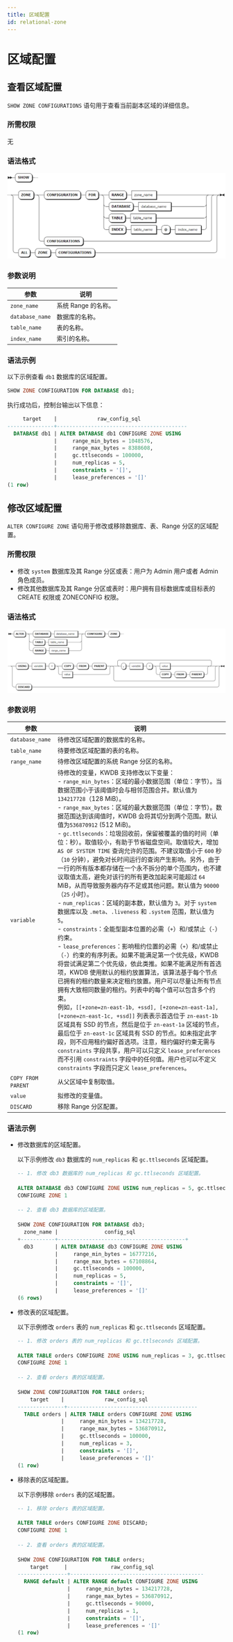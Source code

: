 ```yaml
---
title: 区域配置
id: relational-zone
---
```


# 区域配置

## 查看区域配置

`SHOW ZONE CONFIGURATIONS` 语句用于查看当前副本区域的详细信息。

### 所需权限

无

### 语法格式

![](../../../static/sql-reference/SSGZblIQVocnuBxn2JJcH2bonKb.png)

### 参数说明

| 参数 | 说明 |
| --- | --- |
| `zone_name` | 系统 Range 的名称。 |
| `database_name` | 数据库的名称。 |
| `table_name` | 表的名称。 |
| `index_name` | 索引的名称。 |

### 语法示例

以下示例查看 `db1` 数据库的区域配置。

```sql
SHOW ZONE CONFIGURATION FOR DATABASE db1;
```

执行成功后，控制台输出以下信息：

```sql
     target    |             raw_config_sql
---------------+------------------------------------------
  DATABASE db1 | ALTER DATABASE db1 CONFIGURE ZONE USING
               |     range_min_bytes = 1048576,
               |     range_max_bytes = 8388608,
               |     gc.ttlseconds = 100000,
               |     num_replicas = 5,
               |     constraints = '[]',
               |     lease_preferences = '[]'
(1 row)
```

## 修改区域配置

`ALTER CONFIGURE ZONE` 语句用于修改或移除数据库、表、Range 分区的区域配置。

### 所需权限

- 修改 `system` 数据库及其 Range 分区或表：用户为 Admin 用户或者 Admin 角色成员。
- 修改其他数据库及其 Range 分区或表时：用户拥有目标数据库或目标表的 CREATE 权限或 ZONECONFIG 权限。

### 语法格式

![](../../../static/sql-reference/Fsb3b3e69ooq5MxvDx3catptnjb.png)

### 参数说明

| 参数 | 说明 |
| --- | --- |
| `database_name` | 待修改区域配置的数据库的名称。 |
| `table_name` | 待要修改区域配置的表的名称。 |
| `range_name` | 待修改区域配置的系统 Range 分区的名称。 |
| `variable` | 待修改的变量，KWDB 支持修改以下变量：<br > - `range_min_bytes`：区域的最小数据范围（单位：字节）。当数据范围小于该阈值时会与相邻范围合并。默认值为 `134217728`（128 MiB）。<br >- `range_max_bytes`：区域的最大数据范围（单位：字节）。数据范围达到该阈值时，KWDB 会将其切分到两个范围。默认值为`536870912` (512 MiB)。<br >- `gc.ttlseconds`：垃圾回收前，保留被覆盖的值的时间（单位：秒）。取值较小，有助于节省磁盘空间。取值较大，增加 `AS OF SYSTEM TIME` 查询允许的范围。不建议取值小于 `600` 秒（`10` 分钟），避免对长时间运行的查询产生影响。另外，由于一行的所有版本都存储在一个永不拆分的单个范围内，也不建议取值太高，避免对该行的所有更改加起来可能超过 `64` MiB，从而导致服务器内存不足或其他问题。默认值为 `90000`（`25` 小时）。<br > - `num_replicas`：区域的副本数，默认值为 `3`。对于 `system` 数据库以及 `.meta`、`.liveness` 和 `.system` 范围，默认值为 `5`。<br > - `constraints`：全能型副本位置的必需（`+`）和/或禁止（`-`）约束。<br >- `lease_preferences`：影响租约位置的必需（`+`）和/或禁止（`-`）约束的有序列表。如果不能满足第一个优先级，KWDB 将尝试满足第二个优先级，依此类推。如果不能满足所有首选项，KWDB 使用默认的租约放置算法，该算法基于每个节点已拥有的租约数量来决定租约放置。用户可以尽量让所有节点拥有大致相同数量的租约。列表中的每个值可以包含多个约束。<br > 例如，`[[+zone=zn-east-1b, +ssd], [+zone=zn-east-1a], [+zone=zn-east-1c, +ssd]]` 列表表示首选位于 `zn-east-1b` 区域具有 SSD 的节点，然后是位于 `zn-east-1a` 区域的节点，最后位于 `zn-east-1c` 区域具有 SSD 的节点。如未指定此字段，则不应用租约偏好首选项。注意，租约偏好约束无需与 `constraints` 字段共享，用户可以只定义 `lease_preferences` 而不引用 `constraints` 字段中的任何值。用户也可以不定义 `constraints` 字段而只定义 `lease_preferences`。|
| `COPY FROM PARENT` | 从父区域中复制取值。 |
| `value` | 拟修改的变量值。 |
| `DISCARD` | 移除 Range 分区配置。 |

### 语法示例

- 修改数据库的区域配置。

    以下示例修改 `db3` 数据库的 `num_replicas` 和 `gc.ttlseconds` 区域配置。

    ```sql
    -- 1. 修改 db3 数据库的 num_replicas 和 gc.ttlseconds 区域配置。

    ALTER DATABASE db3 CONFIGURE ZONE USING num_replicas = 5, gc.ttlseconds = 100000;
    CONFIGURE ZONE 1

    -- 2. 查看 db3 数据库的区域配置。

    SHOW ZONE CONFIGURATION FOR DATABASE db3;
      zone_name |               config_sql                 
    +-----------+-----------------------------------------+
      db3       | ALTER DATABASE db3 CONFIGURE ZONE USING  
                |     range_min_bytes = 16777216,          
                |     range_max_bytes = 67108864,          
                |     gc.ttlseconds = 100000,              
                |     num_replicas = 5,                    
                |     constraints = '[]',                  
                |     lease_preferences = '[]'             
    (6 rows)
    ```

- 修改表的区域配置。

    以下示例修改 `orders` 表的 `num_replicas` 和 `gc.ttlseconds` 区域配置。

    ```sql
    -- 1. 修改 orders 表的 num_replicas 和 gc.ttlseconds 区域配置。

    ALTER TABLE orders CONFIGURE ZONE USING num_replicas = 3, gc.ttlseconds = 100000;
    CONFIGURE ZONE 1

    -- 2. 查看 orders 表的区域配置。

    SHOW ZONE CONFIGURATION FOR TABLE orders;
        target    |             raw_config_sql
    ---------------+------------------------------------------
      TABLE orders | ALTER TABLE orders CONFIGURE ZONE USING
                  |     range_min_bytes = 134217728,
                  |     range_max_bytes = 536870912,
                  |     gc.ttlseconds = 100000,
                  |     num_replicas = 3,
                  |     constraints = '[]',
                  |     lease_preferences = '[]'
    (1 row)
    ```

- 移除表的区域配置。

    以下示例移除 `orders` 表的区域配置。

    ```sql
    -- 1. 移除 orders 表的区域配置。

    ALTER TABLE orders CONFIGURE ZONE DISCARD;
    CONFIGURE ZONE 1

    -- 2. 查看 orders 表的区域配置。

    SHOW ZONE CONFIGURATION FOR TABLE orders;
        target     |              raw_config_sql
    ----------------+-------------------------------------------
      RANGE default | ALTER RANGE default CONFIGURE ZONE USING
                    |     range_min_bytes = 134217728,
                    |     range_max_bytes = 536870912,
                    |     gc.ttlseconds = 90000,
                    |     num_replicas = 1,
                    |     constraints = '[]',
                    |     lease_preferences = '[]'
    (1 row)
    ```
